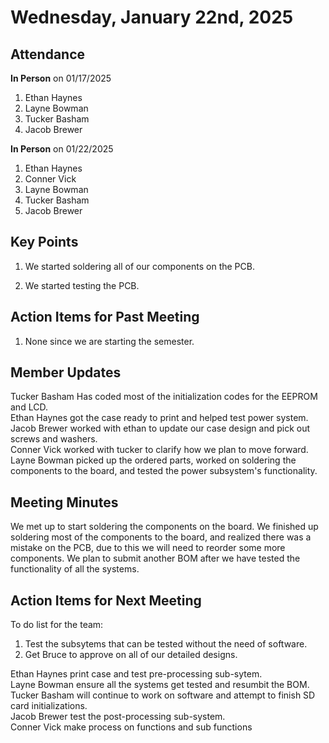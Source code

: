 # Wednesday, January 22nd, 2025

## Attendance
**In Person** on 01/17/2025
1. Ethan Haynes
2. Layne Bowman
3. Tucker Basham
4. Jacob Brewer

**In Person** on 01/22/2025
1. Ethan Haynes
2. Conner Vick
3. Layne Bowman
4. Tucker Basham
5. Jacob Brewer

## Key Points
1. We started soldering all of our components on the PCB.

2. We started testing the PCB.
   
## Action Items for Past Meeting
1. None since we are starting the semester.  

## Member Updates

Tucker Basham Has coded most of the initialization codes for the EEPROM and LCD.  
Ethan Haynes got the case ready to print and helped test power system.  
Jacob Brewer worked with ethan to update our case design and pick out screws and washers.  
Conner Vick worked with tucker to clarify how we plan to move forward.  
Layne Bowman picked up the ordered parts, worked on soldering the components to the board, and tested the power subsystem's functionality.  

## Meeting Minutes
We met up to start soldering the components on the board. We finished up soldering most of the components to the board, and realized there was a mistake on the PCB, due to this we will need to reorder some more components. We plan to submit another BOM after we have tested the functionality of all the systems.  

## Action Items for Next Meeting
To do list for the team:  
1. Test the subsytems that can be tested without the need of software.  
2. Get Bruce to approve on all of our detailed designs.

Ethan Haynes print case and test pre-processing sub-sytem.  
Layne Bowman ensure all the systems get tested and resumbit the BOM.  
Tucker Basham will continue to work on software and attempt to finish SD card initializations.  
Jacob Brewer test the post-processing sub-system.  
Conner Vick make process on functions and sub functions

